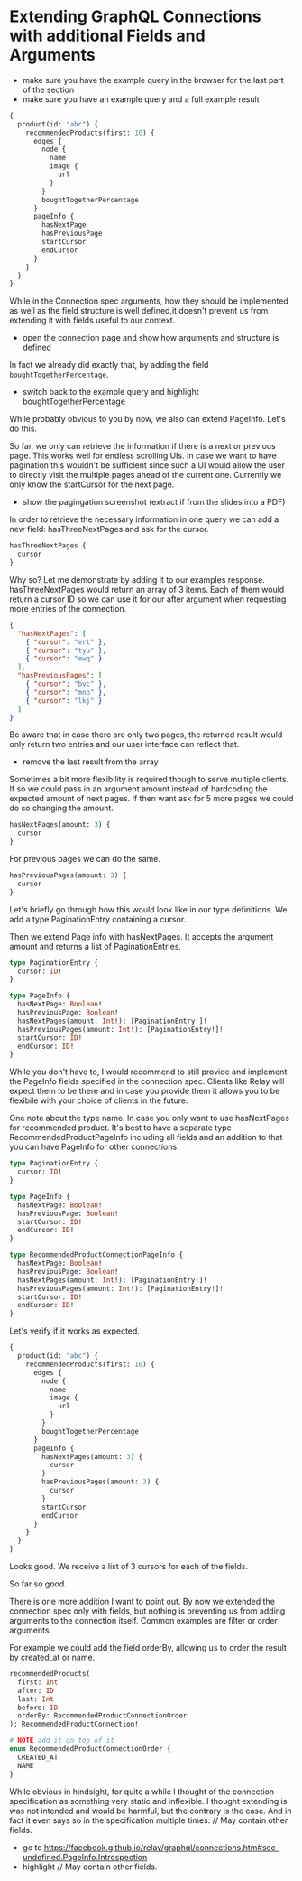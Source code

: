 # Extending GraphQL Connections with additional Fields and Arguments

- make sure you have the example query in the browser for the last part of the section
- make sure you have an example query and a full example result

```graphql
{
  product(id: "abc") {
    recommendedProducts(first: 10) {
      edges {
        node {
          name
          image {
            url
          }
        }
        boughtTogetherPercentage
      }
      pageInfo {
        hasNextPage
        hasPreviousPage
        startCursor
        endCursor
      }
    }
  }
}
```

While in the Connection spec arguments, how they should be implemented as well as the field structure is well defined,it doesn't prevent us from extending it with fields useful to our context.

- open the connection page and show how arguments and structure is defined

In fact we already did exactly that, by adding the field `boughtTogetherPercentage`.

- switch back to the example query and highlight boughtTogetherPercentage

While probably obvious to you by now, we also can extend PageInfo. Let's do this.

So far, we only can retrieve the information if there is a next or previous page. This works well for endless scrolling UIs. In case we want to have pagination this wouldn't be sufficient since such a UI would allow the user to directly visit the multiple pages ahead of the current one. Currently we only know the startCursor for the next page.

- show the pagingation screenshot (extract if from the slides into a PDF)

In order to retrieve the necessary information in one query we can add a new field: hasThreeNextPages and ask for the cursor.

```graphql
hasThreeNextPages {
  cursor
}
```

Why so? Let me demonstrate by adding it to our examples response. hasThreeNextPages would return an array of 3 items. Each of them would return a cursor ID so we can use it for our after argument when requesting more entries of the connection.

```json
{
  "hasNextPages": [
    { "cursor": "ert" },
    { "cursor": "tyu" },
    { "cursor": "ewq" }
  ],
  "hasPreviousPages": [
    { "cursor": "bvc" },
    { "cursor": "mnb" },
    { "cursor": "lkj" }
  ]
}
```

Be aware that in case there are only two pages, the returned result would only return two entries and our user interface can reflect that.

- remove the last result from the array

Sometimes a bit more flexibility is required though to serve multiple clients. If so we could pass in an argument amount instead of hardcoding the expected amount of next pages. If then want ask for 5 more pages we could do so changing the amount.

```graphql
hasNextPages(amount: 3) {
  cursor
}
```

For previous pages we can do the same.

```graphql
hasPreviousPages(amount: 3) {
  cursor
}
```

Let's briefly go through how this would look like in our type definitions. We add a type PaginationEntry containing a cursor.

Then we extend Page info with hasNextPages. It accepts the argument amount and returns a list of PaginationEntries.

```graphql
type PaginationEntry {
  cursor: ID!
}

type PageInfo {
  hasNextPage: Boolean!
  hasPreviousPage: Boolean!
  hasNextPages(amount: Int!): [PaginationEntry!]!
  hasPreviousPages(amount: Int!): [PaginationEntry!]!
  startCursor: ID!
  endCursor: ID!
}
```

While you don't have to, I would recommend to still provide and implement the PageInfo fields specified in the connection spec. Clients like Relay will expect them to be there and in case you provide them it allows you to be flexibile with your choice of clients in the future.

One note about the type name. In case you only want to use hasNextPages for recommended product. It's best to have a separate type RecommendedProductPageInfo including all fields and an addition to that you can have PageInfo for other connections.

```graphql
type PaginationEntry {
  cursor: ID!
}

type PageInfo {
  hasNextPage: Boolean!
  hasPreviousPage: Boolean!
  startCursor: ID!
  endCursor: ID!
}

type RecommendedProductConnectionPageInfo {
  hasNextPage: Boolean!
  hasPreviousPage: Boolean!
  hasNextPages(amount: Int!): [PaginationEntry!]!
  hasPreviousPages(amount: Int!): [PaginationEntry!]!
  startCursor: ID!
  endCursor: ID!
}
```

Let's verify if it works as expected.

```graphql
{
  product(id: "abc") {
    recommendedProducts(first: 10) {
      edges {
        node {
          name
          image {
            url
          }
        }
        boughtTogetherPercentage
      }
      pageInfo {
        hasNextPages(amount: 3) {
          cursor
        }
        hasPreviousPages(amount: 3) {
          cursor
        }
        startCursor
        endCursor
      }
    }
  }
}
```

Looks good. We receive a list of 3 cursors for each of the fields.

So far so good.

There is one more addition I want to point out. By now we extended the connection spec only with fields, but nothing is preventing us from adding arguments to the connection itself. Common examples are filter or order arguments.

For example we could add the field orderBy, allowing us to order the result by created_at or name.

```graphql
recommendedProducts(
  first: Int
  after: ID
  last: Int
  before: ID
  orderBy: RecommendedProductConnectionOrder
): RecommendedProductConnection!

# NOTE add it on top of it
enum RecommendedProductConnectionOrder {
  CREATED_AT
  NAME
}
```

While obvious in hindsight, for quite a while I thought of the connection specification as something very static and inflexible. I thought extending is was not intended and would be harmful, but the contrary is the case.
And in fact it even says so in the specification multiple times: // May contain other fields.

- go to https://facebook.github.io/relay/graphql/connections.htm#sec-undefined.PageInfo.Introspection
- highlight // May contain other fields.
